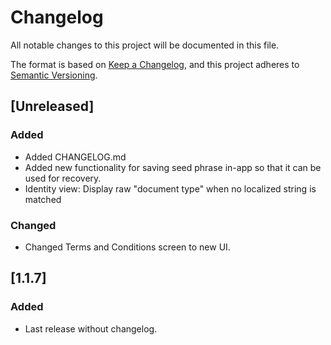 # Changelog

All notable changes to this project will be documented in this file.

The format is based on [Keep a Changelog](https://keepachangelog.com/en/1.0.0/),
and this project adheres to [Semantic Versioning](https://semver.org/spec/v2.0.0.html).

## [Unreleased]

### Added

- Added CHANGELOG.md
- Added new functionality for saving seed phrase in-app so that it can be used for recovery.
- Identity view: Display raw "document type" when no localized string is matched

### Changed

- Changed Terms and Conditions screen to new UI.

## [1.1.7]

### Added

- Last release without changelog.